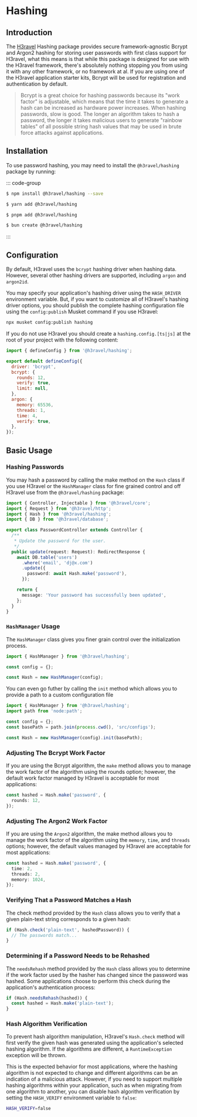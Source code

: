 # Hashing

## Introduction

The [H3ravel](https://h3ravel.toneflix.net) Hashing package provides secure framework-agnostic Bcrypt and Argon2 hashing for storing user passwords with first class support for H3ravel, what this means is that while this package is designed for use with the H3ravel framework, there's absolutely nothing stopping you from using it with any other framework, or no framework at al. If you are using one of the H3ravel application starter kits, Bcrypt will be used for registration and authentication by default.

> Bcrypt is a great choice for hashing passwords because its "work factor" is adjustable, which means that the time it takes to generate a hash can be increased as hardware power increases. When hashing passwords, slow is good. The longer an algorithm takes to hash a password, the longer it takes malicious users to generate "rainbow tables" of all possible string hash values that may be used in brute force attacks against applications.

## Installation

To use password hashing, you may need to install the `@h3ravel/hashing` package by running:

::: code-group

```sh [npm]
$ npm install @h3ravel/hashing --save
```

```sh [yarn]
$ yarn add @h3ravel/hashing
```

```sh [pnpm]
$ pnpm add @h3ravel/hashing
```

```sh [bun]
$ bun create @h3ravel/hashing
```

:::

## Configuration

By default, H3ravel uses the `bcrypt` hashing driver when hashing data. However, several other hashing drivers are supported, including `argon` and `argon2id`.

You may specify your application's hashing driver using the `HASH_DRIVER` environment variable. But, if you want to customize all of H3ravel's hashing driver options, you should publish the complete hashing configuration file using the `config:publish` Musket command if you use H3ravel:

```sh
npx musket config:publish hashing
```

If you do not use H3ravel you should create a `hashing.config.[ts|js]` at the root of your project with the following content:

```js
import { defineConfig } from '@h3ravel/hashing';

export default defineConfig({
  driver: 'bcrypt',
  bcrypt: {
    rounds: 12,
    verify: true,
    limit: null,
  },
  argon: {
    memory: 65536,
    threads: 1,
    time: 4,
    verify: true,
  },
});
```

## Basic Usage

### Hashing Passwords

You may hash a password by calling the make method on the `Hash` class if you use H3ravel or the `HashManager` class for fine grained control and off H3ravel use from the `@h3ravel/hashing` package:

```ts
import { Controller, Injectable } from '@h3ravel/core';
import { Request } from '@h3ravel/http';
import { Hash } from '@h3ravel/hashing';
import { DB } from '@h3ravel/database';

export class PasswordController extends Controller {
  /**
   * Update the password for the user.
   */
  public update(request: Request): RedirectResponse {
    await DB.table('users')
      .where('email', 'dj@x.com')
      .update({
        password: await Hash.make('password'),
      });

    return {
      message: 'Your password has successfully been updated',
    };
  }
}
```

### `HashManager` Usage

The `HashManager` class gives you finer grain control over the initialization process.

```ts
import { HashManager } from '@h3ravel/hashing';

const config = {};

const Hash = new HashManager(config);
```

You can even go futher by calling the `init` method which allows you to provide a path to a custom configuration file

```ts
import { HashManager } from '@h3ravel/hashing';
import path from 'node:path';

const config = {};
const basePath = path.join(process.cwd(), 'src/configs');

const Hash = new HashManager(config).init(basePath);
```

### Adjusting The Bcrypt Work Factor

If you are using the Bcrypt algorithm, the `make` method allows you to manage the work factor of the algorithm using the rounds option; however, the default work factor managed by H3ravel is acceptable for most applications:

```ts
const hashed = Hash.make('password', {
  rounds: 12,
});
```

### Adjusting The Argon2 Work Factor

If you are using the `Argon2` algorithm, the make method allows you to manage the work factor of the algorithm using the `memory`, `time`, and `threads` options; however, the default values managed by H3ravel are acceptable for most applications:

```ts
const hashed = Hash.make('password', {
  time: 2,
  threads: 2,
  memory: 1024,
});
```

### Verifying That a Password Matches a Hash

The check method provided by the `Hash` class allows you to verify that a given plain-text string corresponds to a given hash:

```ts
if (Hash.check('plain-text', hashedPassword)) {
  // The passwords match...
}
```

### Determining if a Password Needs to be Rehashed

The `needsRehash` method provided by the `Hash` class allows you to determine if the work factor used by the hasher has changed since the password was hashed. Some applications choose to perform this check during the application's authentication process:

```ts
if (Hash.needsRehash(hashed)) {
  const hashed = Hash.make('plain-text');
}
```

### Hash Algorithm Verification

To prevent hash algorithm manipulation, H3ravel's `Hash.check` method will first verify the given hash was generated using the application's selected hashing algorithm. If the algorithms are different, a `RuntimeException` exception will be thrown.

This is the expected behavior for most applications, where the hashing algorithm is not expected to change and different algorithms can be an indication of a malicious attack. However, if you need to support multiple hashing algorithms within your application, such as when migrating from one algorithm to another, you can disable hash algorithm verification by setting the `HASH_VERIFY` environment variable to `false`:

```sh
HASH_VERIFY=false
```
